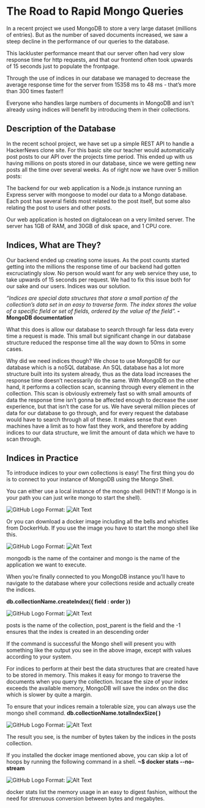 # The Road to Rapid Mongo Queries

In a recent project we used MongoDB to store a very large dataset (millions of entries). But as the number of saved documents increased, we saw a steep decline in the performance of our queries to the database.

This lackluster performance meant that our server often had very slow response time for http requests, and that our frontend often took upwards of 15 seconds just to populate the frontpage.

Through the use of indices in our database we managed to decrease the average response time for the server from 15358 ms to 48 ms - that’s more than 300 times faster!!

Everyone who handles large numbers of documents in MongoDB and isn't already using indices will benefit by introducing them in their collections.

## Description of the Database

In the recent school project, we have set up a simple REST API to handle a HackerNews clone site. For this basic site our teacher would automatically post posts to our API over the projects time period. This ended up with us having millions on posts stored in our database, since we were getting new posts all the time over several weeks. As of right now we have over 5 million posts:

The backend for our web application is a Node.js instance running an Express server with mongoose to model our data to a Mongo database. Each post has several fields most related to the post itself, but some also relating the post to users and other posts.

Our web application is hosted on digitalocean on a very limited server. The server has 1GB of RAM, and 30GB of disk space, and 1 CPU core.

## Indices, What are They?

Our backend ended up creating some issues. As the post counts started getting into the millions the response time of our backend had gotten excruciatingly slow. No person would want for any web service they use, to take upwards of 15 seconds per request. We had to fix this issue both for our sake and our users. Indices was our solution.

*“Indices are special data structures that store a small portion of the collection’s data set in an easy to traverse form. The index stores the value of a specific field or set of fields, ordered by the value of the field”.*
__-MongoDB documentation__

What this does is allow our database to search through far less data every time a request is made. This small but significant change in our database structure reduced the response time all the way down to 50ms in some cases.

Why did we need indices though?  We chose to use MongoDB for our database which is a noSQL database. An SQL database has a lot more structure built into its system already, thus as the data load increases the response time doesn’t necessarily do the same. With MongoDB on the other hand, it performs a collection scan, scanning through every element in the collection. This scan is obviously extremely fast so with small amounts of data the response time isn’t gonna be affected enough to decrease the user experience, but that isn’t the case for us. We have several million pieces of data for our database to go through, and for every request the database would have to search through all of these. It makes sense that even machines have a limit as to how fast they work, and therefore by adding indices to our data structure, we limit the amount of data which we have to scan through.

## Indices in Practice
To introduce indices to your own collections is easy! The first thing you do is to connect to your instance of MongoDB using the Mongo Shell.

You can either use a local instance of the mongo shell (HINT! If Mongo is in your path you can just write mongo to start the shell). 

![GitHub Logo](/images/logo.png)
Format: ![Alt Text](url)

Or you can download a docker image including all the bells and whistles from DockerHub.
If you use the image you have to start the mongo shell like this.

![GitHub Logo](/images/logo.png)
Format: ![Alt Text](url)

mongodb is the name of the container and mongo is the
name of the application we want to execute.



When you’re finally connected to you MongoDB instance you’ll have to navigate to the database where your collections reside and actually create the indices.

__db.collectionName.createIndex({ field : order })__

![GitHub Logo](/images/logo.png)
Format: ![Alt Text](url)

posts is the name of the collection, post_parent is the field and the -1 
ensures that the index is created in an descending order

If the command is successful the Mongo shell will present you with something like the output you see in the above image, except with values according to your system. 
 
For indices to perform at their best the data structures that are created have to be stored in memory. This makes it easy for mongo to traverse the documents when you query the collection. Incase the size of your index exceeds the available memory, MongoDB will save the index on the disc which is slower by quite a margin. 

To ensure that your indices remain a tolerable size, you can always use the mongo shell command.
__db.collectionName.totalIndexSize( )__

![GitHub Logo](/images/logo.png)
Format: ![Alt Text](url)

The result you see, is the number of bytes taken by 
the indices in the posts collection.

If you installed the docker image mentioned above, you can skip a lot of hoops by running the following command in a shell.
__~$ docker stats --no-stream__

![GitHub Logo](/images/logo.png)
Format: ![Alt Text](url)

docker stats list the memory usage in an easy to digest fashion, without the need for 
strenuous conversion between bytes and megabytes.
